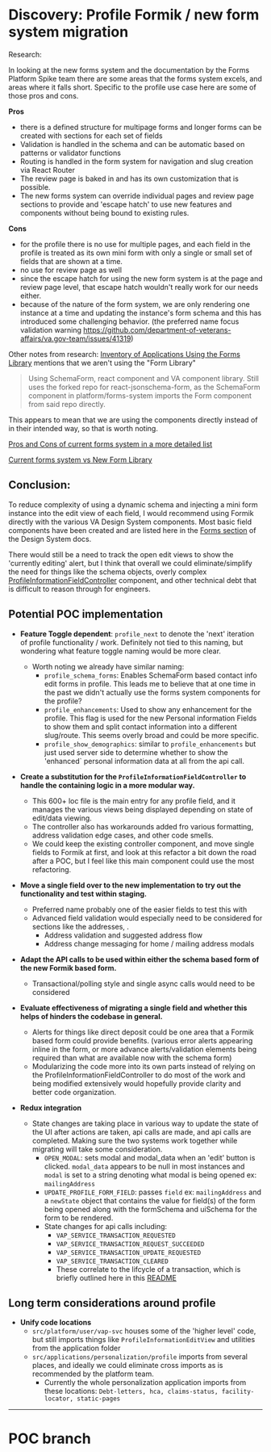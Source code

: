 # Discovery: Profile  Formik / new form system migration

Research:

In looking at the new forms system and the documentation by the Forms Platform Spike team there are some areas that the forms system excels, and areas where it falls short. Specific to the profile use case here are some of those pros and cons.

**Pros**
- there is a defined structure for multipage forms and longer forms can be created with sections for each set of fields
- Validation is handled in the schema and can be automatic based on patterns or validator functions
- Routing is handled in the form system for navigation and slug creation via React Router
- The review page is baked in and has its own customization that is possible.
- The new forms system can override individual pages and review page sections to provide and 'escape hatch' to use new features and components without being bound to existing rules.

**Cons**
- for the profile there is no use for multiple pages, and each field in the profile is treated as its own mini form with only a single or small set of fields that are shown at a time.
- no use for review page as well
- since the escape hatch for using the new form system is at the page and review page level, that escape hatch wouldn't really work for our needs either.
- because of the nature of the form system, we are only rendering one instance at a time and updating the instance's form schema and this has introduced some challenging behavior. (the preferred name focus validation warning https://github.com/department-of-veterans-affairs/va.gov-team/issues/41319)

Other notes from research:
[Inventory of Applications Using the Forms Library](https://vfs.atlassian.net/wiki/spaces/FLT/pages/2017493166/Inventory+of+Applications+Using+the+Forms+Library) mentions that we aren't using the "Form Library"

> Using SchemaForm, react component and VA component library.
> Still uses the forked repo for react-jsonschema-form, as the SchemaForm component in platform/forms-system imports the Form component from said repo directly.

This appears to mean that we are using the components directly instead of in their intended way, so that is worth noting.

[Pros and Cons of current forms system in a more detailed list](https://vfs.atlassian.net/wiki/spaces/FLT/pages/2031779841/Current+Forms+Library+Overview+with+Pros+and+Cons)

[Current forms system vs New Form Library](https://vfs.atlassian.net/wiki/spaces/FLT/pages/2015690871/Current+Forms+Library+vs.+New+Forms+Library+fka+Formulate+Strengths+and+Weaknesses)


## Conclusion:

To reduce complexity of using a dynamic schema and injecting a mini form instance into the edit view of each field, I would recommend using Formik directly with the various VA Design System components. Most basic field components have been created and are listed here in the [Forms section](https://design.va.gov/components/form/) of the Design System docs.

There would still be a need to track the open edit views to show the 'currently editing' alert, but I think that overall we could eliminate/simplify the need for things like the schema objects, overly complex [ProfileInformationFieldController](https://github.com/department-of-veterans-affairs/vets-website/blob/main/src/platform/user/profile/vap-svc/components/ProfileInformationFieldController.jsx) component, and other technical debt that is difficult to reason through for engineers.

## Potential POC implementation

- **Feature Toggle dependent**: `profile_next` to denote the 'next' iteration of profile functionality / work. Definitely not tied to this naming, but wondering what feature toggle naming would be more clear.
	- Worth noting we already have similar naming:
		- `profile_schema_forms`: Enables SchemaForm based contact info edit forms in profile. This leads me to believe that at one time in the past we didn't actually use the forms system components for the profile?
		- `profile_enhancements`: Used to show any enhancement for the profile. This flag is used for the new Personal information Fields to show them and split contact information into a different slug/route. This seems overly broad and could be more specific.
		- `profile_show_demographics`: similar to `profile_enhancements` but just used server side to determine whether to show the 'enhanced` personal information data at all from the api call.

- **Create a substitution for the `ProfileInformationFieldController` to handle the containing logic in a more modular way.**
	- This 600+ loc file is the main entry for any profile field, and it manages the various views being displayed depending on state of edit/data viewing.
	- The controller also has workarounds added fro various formatting, address validation edge cases, and other code smells.
	- We could keep the existing controller component, and move single fields to Formik at first, and look at this refactor a bit down the road after a POC, but I feel like this main component could use the most refactoring.

- **Move a single field over to the new implementation to try out the functionality and test within staging.**
	- Preferred name probably one of the easier fields to test this with
	- Advanced field validation would especially need to be considered for sections like the addresses, .
		- Address validation and suggested address flow
		- Address change messaging for home / mailing address modals 

- **Adapt the API calls to be used within either the schema based form of the new Formik based form.**
	- Transactional/polling style and single async calls would need to be considered

- **Evaluate effectiveness of migrating a single field and whether this helps of hinders the codebase in general.**
	- Alerts for things like direct deposit could be one area that a Formik based form could provide benefits. (various error alerts appearing inline in the form, or more advance alerts/validation elements being required than what are available now with the schema form)
	- Modularizing the code more into its own parts instead of relying on the ProfileInformationFieldController to do most of the work and being modified extensively would hopefully provide clarity and better code organization.
- **Redux integration**
	- State changes are taking place in various way to update the state of the UI after actions are taken, api calls are made, and api calls are completed. Making sure the two systems work together while migrating will take some consideration.
		- `OPEN_MODAL`: sets modal and modal_data when an 'edit' button is clicked. `modal_data` appears to be null in most instances and `modal` is set to a string denoting what modal is being opened ex: `mailingAddress`
		- `UPDATE_PROFILE_FORM_FIELD`: passes `field` ex: `mailingAddress` and a `newState` object that contains the value for field(s) of the form being opened along with the formSchema and uiSchema for the form to be rendered.
		- State changes for api calls including: 
		  - `VAP_SERVICE_TRANSACTION_REQUESTED`
		  - `VAP_SERVICE_TRANSACTION_REQUEST_SUCCEEDED`
		  - `VAP_SERVICE_TRANSACTION_UPDATE_REQUESTED`
		  - `VAP_SERVICE_TRANSACTION_CLEARED`
		  - These correlate to the lifcycle of a transaction, which is briefly outlined here in this [README](https://github.com/department-of-veterans-affairs/vets-website/blob/main/src/applications/personalization/profile/README.md)



## Long term considerations around profile

- **Unify code locations**
	- `src/platform/user/vap-svc` houses some of the 'higher level' code, but still imports things like `ProfileInformationEditView` and utilities from the application folder
	- `src/applications/personalization/profile` imports from several places, and ideally we could eliminate cross imports as is recommended by the platform team.
		- Currently the whole personalization application imports from these locations: `Debt-letters, hca, claims-status, facility-locator, static-pages`
		
---

# POC branch
